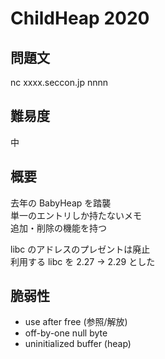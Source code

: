 # ChildHeap 2020

## 問題文

nc xxxx.seccon.jp nnnn

## 難易度
中

## 概要
去年の BabyHeap を踏襲  
単一のエントリしか持たないメモ  
追加・削除の機能を持つ  

libc のアドレスのプレゼントは廃止  
利用する libc を 2.27 -> 2.29 とした  

## 脆弱性
- use after free (参照/解放)
- off-by-one null byte
- uninitialized buffer (heap)

